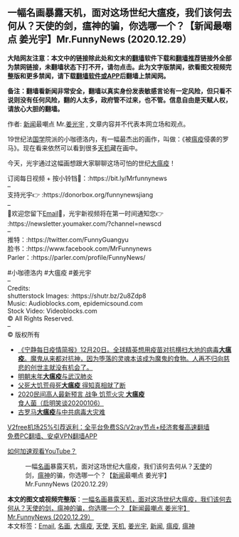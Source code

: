  <h2>一幅名画暴露天机，面对这场世纪大瘟疫，我们该何去何从？天使的剑，瘟神的骗，你选哪一个？【新闻最嘲点 姜光宇】Mr.FunnyNews (2020.12.29）‬</h2> <p class="notice"><b>大陆网友注意：本文中的链接除此处和文末的<a href="https://github.com/bannedbook/fanqiang" >翻墙</a>软件下载和<a href="https://github.com/killgcd/justmysocks/blob/master/README.md">翻墙推荐</a>链接外全部为禁网链接，未翻墙状态下打不开，请勿点击。此为文字版禁闻，欲看图文视频完整版和更多禁闻，请下载<a href="https://github.com/bannedbook/fanqiang">翻墙软件或APP</a>后翻墙上禁闻网。</p><p>备注：翻墙看新闻非常安全，翻墙以真实身份发表敏感言论有一定风险，但只看不说则没有任何风险，翻的人太多，政府管不过来，也不管。信息自由是天赋人权，请放心大胆的翻墙。</b></p>  <div class="entry"> <p>作者: <span class='wp_keywordlink_affiliate'><a href="https://www.bannedbook.org/" title="新闻">新闻</a></span>最嘲点 Mr.<a href="https://www.bannedbook.org/bnews/tag/%e5%a7%9c%e5%85%89%e5%ae%87/" class="st_tag internal_tag" rel="tag" title="标签 姜光宇 下的日志">姜光宇</a> , 文章内容并不代表本网立场和观点。</p> <figure></figure> <p>19世纪法<span class='wp_keywordlink'><a href="https://www.bannedbook.org/forum24/" title="国学传统文化禁书" target="_blank">国学</a></span>院派的小咖德洛内，有一幅最杰出的画作，叫做：《被<a href="https://www.bannedbook.org/bnews/tag/%e7%98%9f%e7%96%ab/" class="st_tag internal_tag" rel="tag" title="标签 瘟疫 下的日志">瘟疫</a>侵袭的罗马》。现在看来依然可以看到很多<a href="https://www.bannedbook.org/bnews/tag/%e5%a4%a9%e6%9c%ba/" class="st_tag internal_tag" rel="tag" title="标签 天机 下的日志">天机</a>藏在画中。</p>  <p>今天，光宇通过这幅画想跟大家聊聊这场可怕的世纪<a href="https://www.bannedbook.org/bnews/tag/%E5%A4%A7%E7%98%9F%E7%96%AB/" class="st_tag internal_tag" rel="tag" title="标签 大瘟疫 下的日志">大瘟疫</a>！</p> <p>订阅每日视频 + 按小铃铛🔔：:https://bit.ly/Mrfunnynews<br /> &#8211;<br /> 支持光宇👉  :https://donorbox.org/funnynewsjiang<br /> &#8211;<br /> 💛欢迎您留下<a href="https://www.bannedbook.org/bnews/tag/email/" class="st_tag internal_tag" rel="tag" title="标签 Email 下的日志">Email</a>📧，光宇新视频将在第一时间通知您👉  :https://newsletter.youmaker.com/?channel=newscd<br /> &#8211;<br /> 推特：:https://twitter.com/FunnyGuangyu<br /> 脸书：:https://www.facebook.com/MrFunnynews<br /> Parler：:https://parler.com/profile/FunnyNews/</p>  <p>#小咖德洛内 #大瘟疫 #姜光宇<br /> &#8211;<br /> Credits:<br /> shutterstock Images:  :https://shutr.bz/2u8Zdp8<br /> Music:  Audioblocks.com,  epidemicsound.com<br /> Stock Video:  Videoblocks.com<br /> © All Rights Reserved.<br /> &#8211;<br /> ©️ 版权所有</p> <ul class='op-related-articles' title='相关阅读'> <li><a href='https://www.bannedbook.org/bnews/bannedvideo/20201221/1451926.html' target='_blank'>《宁静每日疫情简报》12月20日。全球精英想用疫苗对抗横扫大地的病毒<b>大瘟疫</b>。魔鬼从来都对抗神，因为堕落的灵魂本该成为魔鬼的食物。人再不归向慈悲的创世主就没有机会了。</a></li> <li><a href='https://www.bannedbook.org/bnews/bannedvideo/20201026/1420605.html' target='_blank'>明朝末年<b>大瘟疫</b>与武汉肺炎</a></li> <li><a href='https://www.bannedbook.org/bnews/comments/20201017/1415563.html' target='_blank'>父死大饥荒母死<b>大瘟疫</b> 得知真相就了断</a></li> <li><a href='https://www.bannedbook.org/bnews/bannedvideo/20201006/1415483.html' target='_blank'>2020民间高人最新预言 战争 饥荒火灾 <b>大瘟疫</b> 食人菌（启明笑谈20200106）</a></li> <li><a href='https://www.bannedbook.org/bnews/bannedvideo/20201009/1410579.html' target='_blank'>古罗马<b>大瘟疫</b>与中共病毒大灾难</a></li> </ul> <p class="texttj"> <a href="https://www.bannedbook.org/forum23/topic22702.html" target="_blank">V2free机场25%引荐返利：全平台免费SS/V2ray节点+经济套餐高速翻墙</a><br/> <a href="https://github.com/bannedbook/fanqiang/wiki/%E7%A6%81%E9%97%BB%E7%BD%91%E5%AE%89%E5%8D%93%E7%BF%BB%E5%A2%99%E6%96%B0%E9%97%BBAPP" target="_blank">免费PC翻墙、安卓VPN翻墙APP</a></p><p><a href='https://www.bannedbook.org/bnews/topimagenews/20180409/925596.html' target='_blank'>如何加速观看YouTube？ </a></p>  <figure class='op-interactive'><figcaption>一幅<a href="https://www.bannedbook.org/bnews/tag/%E5%90%8D%E7%94%BB/" class="st_tag internal_tag" rel="tag" title="标签 名画 下的日志">名画</a>暴露天机，面对这场世纪大瘟疫，我们该何去何从？<a href="https://www.bannedbook.org/bnews/tag/%e5%a4%a9%e4%bd%bf/" class="st_tag internal_tag" rel="tag" title="标签 天使 下的日志">天使</a>的剑，<a href="https://www.bannedbook.org/bnews/tag/%e7%98%9f%e7%a5%9e/" class="st_tag internal_tag" rel="tag" title="标签 瘟神 下的日志">瘟神</a>的骗，你选哪一个？【<a href="https://www.bannedbook.org/bnews/tag/%E6%96%B0%E9%97%BB/" class="st_tag internal_tag" rel="tag" title="标签 新闻 下的日志">新闻</a>最嘲点 姜光宇】Mr.FunnyNews (2020.12.29）‬</figcaption></figure> </p><a name='sharetosocial'></a>       <div><b>本文的图文或视频完整版</b>：<a href='https://www.bannedbook.org/bnews/cbnews/20201230/1457663.html'>一幅名画暴露天机，面对这场世纪大瘟疫，我们该何去何从？天使的剑，瘟神的骗，你选哪一个？【新闻最嘲点 姜光宇】Mr.FunnyNews (2020.12.29）‬</a></div>  </div><!--END ENTRY--> <div class="postfooter"> <div>本文标签：<a href="https://www.bannedbook.org/bnews/tag/email/" rel="tag">Email</a>, <a href="https://www.bannedbook.org/bnews/tag/%E5%90%8D%E7%94%BB/" rel="tag">名画</a>, <a href="https://www.bannedbook.org/bnews/tag/%E5%A4%A7%E7%98%9F%E7%96%AB/" rel="tag">大瘟疫</a>, <a href="https://www.bannedbook.org/bnews/tag/%e5%a4%a9%e4%bd%bf/" rel="tag">天使</a>, <a href="https://www.bannedbook.org/bnews/tag/%e5%a4%a9%e6%9c%ba/" rel="tag">天机</a>, <a href="https://www.bannedbook.org/bnews/tag/%e5%a7%9c%e5%85%89%e5%ae%87/" rel="tag">姜光宇</a>, <a href="https://www.bannedbook.org/bnews/tag/%E6%96%B0%E9%97%BB/" rel="tag">新闻</a>, <a href="https://www.bannedbook.org/bnews/tag/%e7%98%9f%e7%96%ab/" rel="tag">瘟疫</a>, <a href="https://www.bannedbook.org/bnews/tag/%e7%98%9f%e7%a5%9e/" rel="tag">瘟神</a></div>  </div><!--END POSTFOOTER--> 
